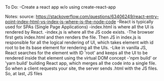 To Do:
-Create a react app w/o using create-react-app


Notes:
source: https://stackoverflow.com/questions/63406249/react-entry-point-index-html-vs-index-js-where-is-the-node-code
-React is typically used for SPAs (Single Page Applications)
-index.html is where all the UI is rendered by React.
-index.js is where all the JS code exists.
-The browser first gets index.html and then renders the file. Then JS in index.js is responsible for all the logical rendering of UI, which takes element with id root to be its base element for rendering all the UIs.
-Like in vanilla JS, React searches for the element with ID 'root' and keeps all the UI to be rendered inside that element using the virtual DOM concept
-'npm build' or 'yarn build' building React app, which merges all the code into a single file. So when a client requests your site, the server sends .html with the JS files. So, at last, JS files 
